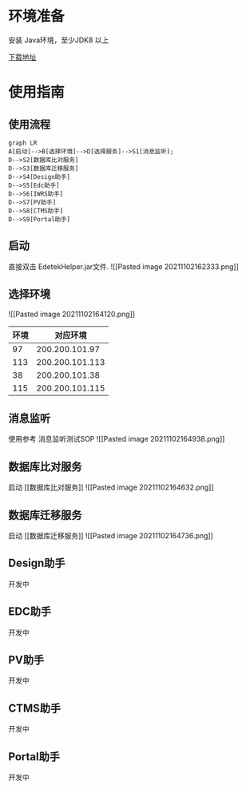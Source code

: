 # 环境准备
安装 Java环境，至少JDK8 以上

[下载地址](http://200.200.101.73/eClinical4.0_testing_group/eClinical4.0_testing/tree/master/%E5%86%85%E9%83%A8%E6%B5%8B%E8%AF%95%E5%B7%A5%E5%85%B7)


# 使用指南
## 使用流程
```mermaid
graph LR
A[启动]-->B[选择环境]-->D[选择服务]-->S1[消息监听];
D-->S2[数据库比对服务]
D-->S3[数据库迁移服务]
D-->S4[Design助手]
D-->S5[Edc助手]
D-->S6[IWRS助手]
D-->S7[PV助手]
D-->S8[CTMS助手]
D-->S9[Portal助手]
```

## 启动
直接双击 EdetekHelper.jar文件.
![[Pasted image 20211102162333.png]]

## 选择环境
![[Pasted image 20211102164120.png]]

| 环境 | 对应环境 |
|  --- | --- |
|    97     |   200.200.101.97  |
|    113     |   200.200.101.113  |
|    38    |   200.200.101.38  |
|    115     |   200.200.101.115  |


## 消息监听
使用参考 消息监听测试SOP
![[Pasted image 20211102164938.png]]

## 数据库比对服务
启动 [[数据库比对服务]]
![[Pasted image 20211102164632.png]]

## 数据库迁移服务
启动 [[数据库迁移服务]]
![[Pasted image 20211102164736.png]]

## Design助手
开发中
## EDC助手
开发中
## PV助手
开发中
## CTMS助手
开发中
## Portal助手
开发中



